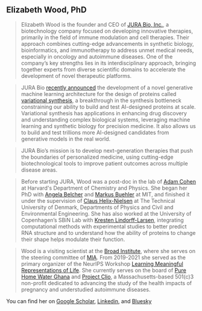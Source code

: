 ## Elizabeth Wood, PhD

>Elizabeth Wood is the founder and CEO of [JURA Bio, Inc.](https://www.jurabio.com), a biotechnology company focused on developing innovative therapies, primarily in the field of immune modulation and cell therapies. Their approach combines cutting-edge advancements in synthetic biology, bioinformatics, and immunotherapy to address unmet medical needs, especially in oncology and autoimmune diseases. One of the company’s key strengths lies in its interdisciplinary approach, bringing together experts from diverse scientific domains to accelerate the development of novel therapeutic platforms.

>JURA Bio [recently announced](https://www.jurabio.com/blog/variationalsynthesis) the development of a novel generative machine learning architecture for the design of proteins called [variational synthesis](https://www.biorxiv.org/content/10.1101/2024.09.13.612900v2), a breakthrough in the synthesis bottleneck constraining our ability to build and test AI-designed proteins at scale. Variational synthesis has applications in enhancing drug discovery and understanding complex biological systems, leveraging machine learning and synthetic biology for precision medicine. It also allows us to build and test trillions more AI-designed candidates from generative models in the real world.

>JURA Bio’s mission is to develop next-generation therapies that push the boundaries of personalized medicine, using cutting-edge biotechnological tools to improve patient outcomes across multiple disease areas.

>Before starting JURA, Wood was a post-doc in the lab of [Adam Cohen](http://cohenweb.rc.fas.harvard.edu/) at Harvard's Department of Chemistry and Physics. She began her PhD with [Angela Belcher](http://belcherlab.mit.edu/) and [Markus Buehler](http://lamm.mit.edu/) at MIT, and finished it under the supervision of [Claus Helix-Nielsen](https://scholar.google.com/citations?user=VLFQdvsAAAAJ&hl=en) at The Technical University of Denmark, Departments of Physics and Civil and Environmental Engineering. She has also worked at the University of Copenhagen’s SBiN Lab with [Kresten Lindorff-Larsen](https://www1.bio.ku.dk/english/research/bms/research/sbinlab/groups/kll/), integrating computational methods with experimental studies to better predict RNA structure and to understand how the ability of proteins to change their shape helps modulate their function.
 
>Wood is a visiting scientist at the [Broad Institute](https://www.broadinstitute.org/), where she serves on the steering committee of [MIA](https://www.broadinstitute.org/MIA). From 2019-2021 she served as the primary organizer of the NeurIPS Workshop [Learning Meaningful Representations of Life](https://lmrl.org). She currently serves on the board of [Pure Home Water Ghana](https://purehomewater.org/) and [Project Clio](https://projectclio.org/), a Massachusetts-based 501(c)3 non-profit dedicated to advancing the study of the health impacts of pregnancy and understudied autoimmune diseases.


You can find her on [Google Scholar](https://scholar.google.com/citations?user=v32AeGgAAAAJ&hl=en), [Linkedin](https://www.linkedin.com/in/elizabethwood/), and [Bluesky](https://bsky.app/profile/lizbwood.bsky.social)
